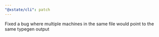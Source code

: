 ```yaml
---
"@xstate/cli": patch
---
```


Fixed a bug where multiple machines in the same file would point to the same typegen output
